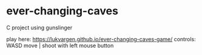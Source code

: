 # ever-changing-caves
 C project using gunslinger

play here: https://lukvargen.github.io/ever-changing-caves-game/
controls: WASD move | shoot with left mouse button
